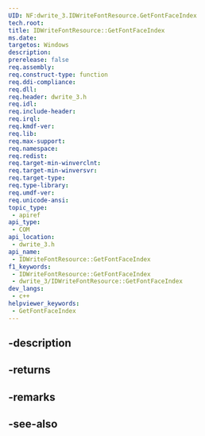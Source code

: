 ```yaml
---
UID: NF:dwrite_3.IDWriteFontResource.GetFontFaceIndex
tech.root: 
title: IDWriteFontResource::GetFontFaceIndex
ms.date: 
targetos: Windows
description: 
prerelease: false
req.assembly: 
req.construct-type: function
req.ddi-compliance: 
req.dll: 
req.header: dwrite_3.h
req.idl: 
req.include-header: 
req.irql: 
req.kmdf-ver: 
req.lib: 
req.max-support: 
req.namespace: 
req.redist: 
req.target-min-winverclnt: 
req.target-min-winversvr: 
req.target-type: 
req.type-library: 
req.umdf-ver: 
req.unicode-ansi: 
topic_type:
 - apiref
api_type:
 - COM
api_location:
 - dwrite_3.h
api_name:
 - IDWriteFontResource::GetFontFaceIndex
f1_keywords:
 - IDWriteFontResource::GetFontFaceIndex
 - dwrite_3/IDWriteFontResource::GetFontFaceIndex
dev_langs:
 - c++
helpviewer_keywords:
 - GetFontFaceIndex
---
```


## -description

## -returns

## -remarks

## -see-also

